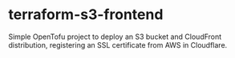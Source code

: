 # terraform-s3-frontend
Simple OpenTofu project to deploy an S3 bucket and CloudFront distribution, registering an SSL certificate from AWS in Cloudflare.